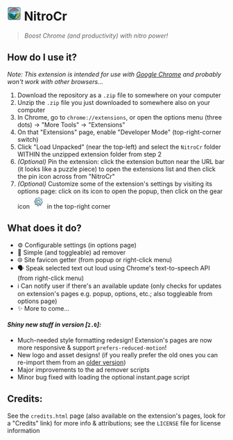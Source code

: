 # ![NitroCr logo](NitroCr/images/icon32.png) NitroCr
> *Boost Chrome (and productivity) with nitro power!*

## How do I use it?
*Note: This extension is intended for use with [Google Chrome](https://www.google.com/chrome/ "https://www.google.com/chrome/") and probably won't work with other browsers...*

1. Download the repository as a `.zip` file to somewhere on your computer
2. Unzip the `.zip` file you just downloaded to somewhere also on your computer
3. In Chrome, go to `chrome://extensions`, or open the options menu (three dots) → "More Tools" → "Extensions"
4. On that "Extensions" page, enable "Developer Mode" (top-right-corner switch)
5. Click "Load Unpacked" (near the top-left) and select the `NitroCr` folder WITHIN the unzipped extension folder from step 2
6. *(Optional)* Pin the extension: click the extension button near the URL bar (it looks like a puzzle piece) to open the extensions list and then click the pin icon across from "NitroCr"
7. *(Optional)* Customize some of the extension's settings by visiting its options page: click on its icon to open the popup, then click on the gear icon ![settings icon](NitroCr/images/settings.png) in the top-right corner

## What does it do?
- ⚙️ Configurable settings (in options page)
- 🧼 Simple (and toggleable) ad remover
- 🌐 Site favicon getter (from popup or right-click menu)
- 🗣 Speak selected text out loud using Chrome's text-to-speech API (from right-click menu)
- ℹ Can notify user if there's an available update (only checks for updates on extension's pages e.g. popup, options, etc.; also toggleable from options page)
- ✨ More to come...

#### ***Shiny new stuff in version [***`2.0`***]:***
- Much-needed style formatting redesign! Extension's pages are now more responsive & support `prefers-reduced-motion`!
- New logo and asset designs! (if you really prefer the old ones you can re-import them from an [older version](https://github.com/qwertya15/NitroCr/commit/020cef0a8923f43e27fa24b6a3063f9cea3c0e73))
- Major improvements to the ad remover scripts
- Minor bug fixed with loading the optional instant.page script

## Credits:
See the `credits.html` page (also available on the extension's pages, look for a "Credits" link) for more info & attributions; see the `LICENSE` file for license information